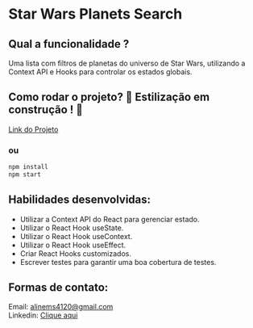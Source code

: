 # Star Wars Planets Search

## Qual a funcionalidade ?
Uma lista com filtros de planetas do universo de Star Wars, utilizando a Context API e Hooks para controlar os estados globais.

## Como rodar o projeto? :construction: Estilização em construção ! :construction:
<a href="https://aline-ms-starwars.surge.sh/" target="_blank">Link do Projeto</a>
### ou
```bash
npm install
npm start
```

## Habilidades desenvolvidas:
- Utilizar a Context API do React para gerenciar estado.
- Utilizar o React Hook useState.
- Utilizar o React Hook useContext.
- Utilizar o React Hook useEffect.
- Criar React Hooks customizados.
- Escrever testes para garantir uma boa cobertura de testes.


## Formas de contato:
Email: alinems4120@gmail.com <br>
Linkedin: <a href="https://www.linkedin.com/in/alinemourasantos-dev/" target="_blank">Clique aqui</a>
